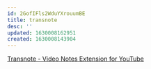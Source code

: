 ```yaml
---
id: 2GofIFls2WduYXrouumBE
title: transnote
desc: ''
updated: 1630008162951
created: 1630008143904
---
```


[Transnote - Video Notes Extension for YouTube](https://www.transnote.co/)
